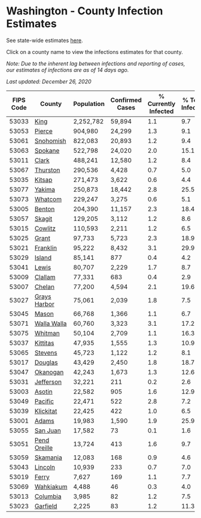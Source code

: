 # Washington - County Infection Estimates

See state-wide estimates [here](/infections/us-wa).

Click on a county name to view the infections estimates for that county.

*Note: Due to the inherent lag between infections and reporting of cases, our estimates of infections are as of 14 days ago.*

*Last updated: December 26, 2020*

|   FIPS Code |                       County |   Population |   Confirmed Cases |   % Currently Infected |   % Total Infected |
|-------------|------------------------------|--------------|-------------------|------------------------|--------------------|
|       53033 |                 [King](king) |    2,252,782 |            59,894 |                    1.1 |                9.7 |
|       53053 |             [Pierce](pierce) |      904,980 |            24,299 |                    1.3 |                9.1 |
|       53061 |       [Snohomish](snohomish) |      822,083 |            20,893 |                    1.2 |                9.4 |
|       53063 |           [Spokane](spokane) |      522,798 |            24,020 |                    2.0 |               15.1 |
|       53011 |               [Clark](clark) |      488,241 |            12,580 |                    1.2 |                8.4 |
|       53067 |         [Thurston](thurston) |      290,536 |             4,428 |                    0.7 |                5.0 |
|       53035 |             [Kitsap](kitsap) |      271,473 |             3,622 |                    0.6 |                4.4 |
|       53077 |             [Yakima](yakima) |      250,873 |            18,442 |                    2.8 |               25.5 |
|       53073 |           [Whatcom](whatcom) |      229,247 |             3,275 |                    0.6 |                5.1 |
|       53005 |             [Benton](benton) |      204,390 |            11,157 |                    2.3 |               18.4 |
|       53057 |             [Skagit](skagit) |      129,205 |             3,112 |                    1.2 |                8.6 |
|       53015 |           [Cowlitz](cowlitz) |      110,593 |             2,211 |                    1.2 |                6.5 |
|       53025 |               [Grant](grant) |       97,733 |             5,723 |                    2.3 |               18.9 |
|       53021 |         [Franklin](franklin) |       95,222 |             8,432 |                    3.1 |               29.9 |
|       53029 |             [Island](island) |       85,141 |               877 |                    0.4 |                4.2 |
|       53041 |               [Lewis](lewis) |       80,707 |             2,229 |                    1.7 |                8.7 |
|       53009 |           [Clallam](clallam) |       77,331 |               683 |                    0.4 |                2.9 |
|       53007 |             [Chelan](chelan) |       77,200 |             4,594 |                    2.1 |               19.6 |
|       53027 | [Grays Harbor](grays-harbor) |       75,061 |             2,039 |                    1.8 |                7.5 |
|       53045 |               [Mason](mason) |       66,768 |             1,366 |                    1.1 |                6.7 |
|       53071 |   [Walla Walla](walla-walla) |       60,760 |             3,323 |                    3.1 |               17.2 |
|       53075 |           [Whitman](whitman) |       50,104 |             2,709 |                    1.1 |               16.3 |
|       53037 |         [Kittitas](kittitas) |       47,935 |             1,555 |                    1.3 |               10.9 |
|       53065 |           [Stevens](stevens) |       45,723 |             1,122 |                    1.2 |                8.1 |
|       53017 |           [Douglas](douglas) |       43,429 |             2,450 |                    1.8 |               18.7 |
|       53047 |         [Okanogan](okanogan) |       42,243 |             1,673 |                    1.3 |               12.6 |
|       53031 |       [Jefferson](jefferson) |       32,221 |               211 |                    0.2 |                2.6 |
|       53003 |             [Asotin](asotin) |       22,582 |               905 |                    1.6 |               12.9 |
|       53049 |           [Pacific](pacific) |       22,471 |               522 |                    2.8 |                7.2 |
|       53039 |       [Klickitat](klickitat) |       22,425 |               422 |                    1.0 |                6.5 |
|       53001 |               [Adams](adams) |       19,983 |             1,590 |                    1.9 |               25.9 |
|       53055 |         [San Juan](san-juan) |       17,582 |                73 |                    0.1 |                1.6 |
|       53051 | [Pend Oreille](pend-oreille) |       13,724 |               413 |                    1.6 |                9.7 |
|       53059 |         [Skamania](skamania) |       12,083 |               168 |                    0.9 |                4.6 |
|       53043 |           [Lincoln](lincoln) |       10,939 |               233 |                    0.7 |                7.0 |
|       53019 |               [Ferry](ferry) |        7,627 |               169 |                    1.1 |                7.7 |
|       53069 |       [Wahkiakum](wahkiakum) |        4,488 |                46 |                    0.3 |                4.0 |
|       53013 |         [Columbia](columbia) |        3,985 |                82 |                    1.2 |                7.5 |
|       53023 |         [Garfield](garfield) |        2,225 |                83 |                    1.2 |               11.3 |